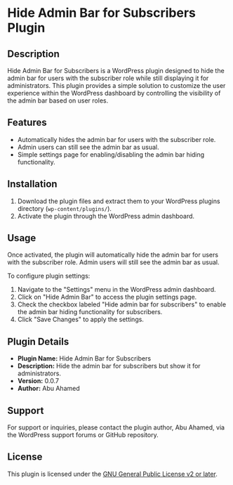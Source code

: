 # Hide Admin Bar for Subscribers Plugin

## Description

Hide Admin Bar for Subscribers is a WordPress plugin designed to hide the admin bar for users with the subscriber role while still displaying it for administrators. This plugin provides a simple solution to customize the user experience within the WordPress dashboard by controlling the visibility of the admin bar based on user roles.

## Features

- Automatically hides the admin bar for users with the subscriber role.
- Admin users can still see the admin bar as usual.
- Simple settings page for enabling/disabling the admin bar hiding functionality.

## Installation

1. Download the plugin files and extract them to your WordPress plugins directory (`wp-content/plugins/`).
2. Activate the plugin through the WordPress admin dashboard.

## Usage

Once activated, the plugin will automatically hide the admin bar for users with the subscriber role. Admin users will still see the admin bar as usual.

To configure plugin settings:

1. Navigate to the "Settings" menu in the WordPress admin dashboard.
2. Click on "Hide Admin Bar" to access the plugin settings page.
3. Check the checkbox labeled "Hide admin bar for subscribers" to enable the admin bar hiding functionality for subscribers.
4. Click "Save Changes" to apply the settings.

## Plugin Details

- **Plugin Name:** Hide Admin Bar for Subscribers
- **Description:** Hide the admin bar for subscribers but show it for administrators.
- **Version:** 0.0.7
- **Author:** Abu Ahamed

## Support

For support or inquiries, please contact the plugin author, Abu Ahamed, via the WordPress support forums or GitHub repository.

## License

This plugin is licensed under the [GNU General Public License v2 or later](https://www.gnu.org/licenses/gpl-2.0.html).
